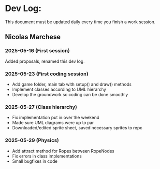 # Dev Log:

This document must be updated daily every time you finish a work session.

## Nicolas Marchese

### 2025-05-16 (First session)
Added proposals, renamed this dev log.

### 2025-05-23 (First coding session)
* Add game folder, main tab with setup() and draw() methods
* Implement classes according to UML hierarchy
* Develop the groundwork so coding can be done smoothly

### 2025-05-27 (Class hierarchy)
* Fix implementation put in over the weekend
* Made sure UML diagrams were up to par
* Downloaded/edited sprite sheet, saved necessary sprites to repo

### 2025-05-29 (Physics)
* Add attract method for Ropes between RopeNodes
* Fix errors in class implementations
* Small bugfixes in code
